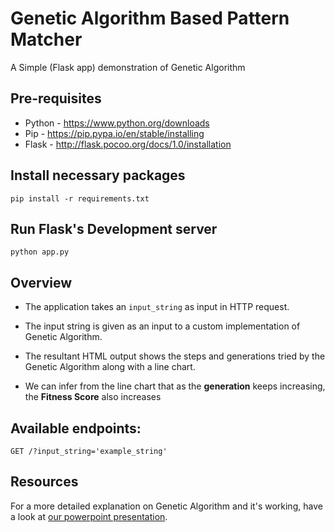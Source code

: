 # Genetic Algorithm Based Pattern Matcher

A Simple (Flask app) demonstration of Genetic Algorithm

## Pre-requisites
- Python - https://www.python.org/downloads
- Pip - https://pip.pypa.io/en/stable/installing
- Flask - http://flask.pocoo.org/docs/1.0/installation

## Install necessary packages

`pip install -r requirements.txt`

## Run Flask's Development server

`python app.py`

## Overview

- The application takes an `input_string` as 
input in HTTP request. 

- The input string is given as an input to
a custom implementation of Genetic Algorithm.

- The resultant HTML output shows the steps and generations
tried by the Genetic Algorithm along with a
line chart.

- We can infer from the line chart that
as the **generation** keeps increasing, 
the **Fitness Score** also increases

## Available endpoints:
`GET /?input_string='example_string'`

## Resources

For a more detailed explanation
on Genetic Algorithm and it's working,
have a look at [our powerpoint presentation](https://docs.google.com/presentation/d/1JWc_9xtpcCP1g5bY2LBn3wZ3UQSYo1NirBEJID0wxSA/edit?usp=sharing).
